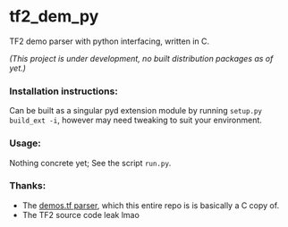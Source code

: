 # tf2_dem_py
TF2 demo parser with python interfacing, written in C.

_(This project is under development, no built distribution packages as of yet.)_

### Installation instructions:
Can be built as a singular pyd extension module by running `setup.py build_ext -i`, however may need tweaking to suit your environment.

### Usage:
Nothing concrete yet; See the script `run.py`.

### Thanks:
 * The [demos.tf parser](https://www.github.com/demostf/parser), which this entire repo is is basically a C copy of.
 * The TF2 source code leak lmao
